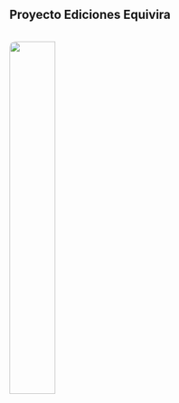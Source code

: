 ## Proyecto Ediciones Equivira
<br>
<a href="http://www.edicionesquivira.com/" target="_blank">
  <img src="http://edicionesquivira.com/images/theme-pics/app-background.jpg" 
  style="width: 40%;height: auto;border-radius: 10px;"/>
</a>


